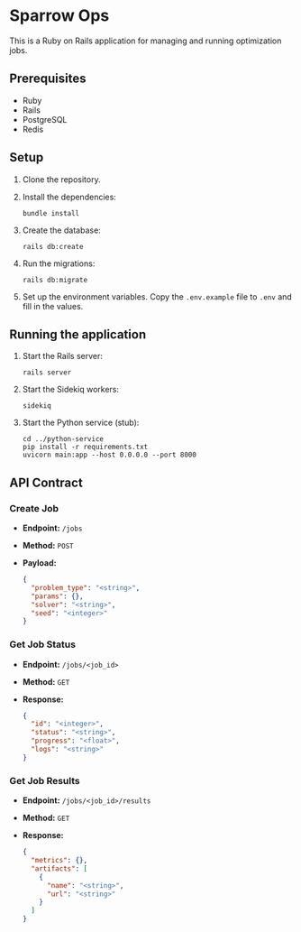 # Sparrow Ops

This is a Ruby on Rails application for managing and running optimization jobs.

## Prerequisites

- Ruby
- Rails
- PostgreSQL
- Redis

## Setup

1.  Clone the repository.
2.  Install the dependencies:

    ```
    bundle install
    ```

3.  Create the database:

    ```
    rails db:create
    ```

4.  Run the migrations:

    ```
    rails db:migrate
    ```

5.  Set up the environment variables. Copy the `.env.example` file to `.env` and fill in the values.

## Running the application

1.  Start the Rails server:

    ```
    rails server
    ```

2.  Start the Sidekiq workers:

    ```
    sidekiq
    ```

3.  Start the Python service (stub):

    ```
    cd ../python-service
    pip install -r requirements.txt
    uvicorn main:app --host 0.0.0.0 --port 8000
    ```

## API Contract

### Create Job

-   **Endpoint:** `/jobs`
-   **Method:** `POST`
-   **Payload:**

    ```json
    {
      "problem_type": "<string>",
      "params": {},
      "solver": "<string>",
      "seed": "<integer>"
    }
    ```

### Get Job Status

-   **Endpoint:** `/jobs/<job_id>`
-   **Method:** `GET`
-   **Response:**

    ```json
    {
      "id": "<integer>",
      "status": "<string>",
      "progress": "<float>",
      "logs": "<string>"
    }
    ```

### Get Job Results

-   **Endpoint:** `/jobs/<job_id>/results`
-   **Method:** `GET`
-   **Response:**

    ```json
    {
      "metrics": {},
      "artifacts": [
        {
          "name": "<string>",
          "url": "<string>"
        }
      ]
    }
    ```